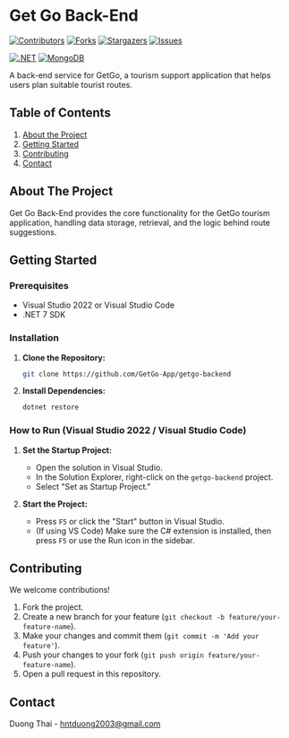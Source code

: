 <a id="readme-top"></a>

# Get Go Back-End

[![Contributors][contributors-shield]][contributors-url]
[![Forks][forks-shield]][forks-url]
[![Stargazers][stars-shield]][stars-url]
[![Issues][issues-shield]][issues-url]


[![.NET][.NET-shield]][.NET-url]
[![MongoDB][MongoDB-shield]][MongoDB-url]


A back-end service for GetGo, a tourism support application that helps users plan suitable tourist routes.

<!-- **Explore the docs »** [https://github.com/GetGo-App/getgo-backend](https://github.com/GetGo-App/getgo-backend)  -->

<!-- **View Demo »** [https://github.com/GetGo-App/getgo-backend](https://github.com/GetGo-App/getgo-backend) -->

## Table of Contents
1. [About the Project](#about-the-project)
2. [Getting Started](#getting-started)
3. [Contributing](#contributing)
4. [Contact](#contact)

## About The Project <a id="about-the-project"></a>

Get Go Back-End provides the core functionality for the GetGo tourism application, handling data storage, retrieval, and the logic behind route suggestions.

## Getting Started <a id="getting-started"></a>

### Prerequisites

* Visual Studio 2022 or Visual Studio Code
* .NET 7 SDK

### Installation

1. **Clone the Repository:**
   ```bash
   git clone https://github.com/GetGo-App/getgo-backend
   ```

2. **Install Dependencies:**
   ```bash
   dotnet restore
   ```

### How to Run (Visual Studio 2022 / Visual Studio Code)

1. **Set the Startup Project:**
   * Open the solution in Visual Studio.
   * In the Solution Explorer, right-click on the `getgo-backend` project.
   * Select "Set as Startup Project."

2. **Start the Project:**
   * Press `F5` or click the "Start" button in Visual Studio.
   * (If using VS Code) Make sure the C# extension is installed, then press `F5` or use the Run icon in the sidebar.


## Contributing <a id="contributing"></a>

We welcome contributions!

1. Fork the project.
2. Create a new branch for your feature (`git checkout -b feature/your-feature-name`).
3. Make your changes and commit them (`git commit -m 'Add your feature'`).
4. Push your changes to your fork (`git push origin feature/your-feature-name`).
5. Open a pull request in this repository.

## Contact <a id="contact"></a>

Duong Thai - hntduong2003@gmail.com 











<!-- MARKDOWN LINKS & IMAGES -->
<!-- https://www.markdownguide.org/basic-syntax/#reference-style-links -->
[contributors-shield]: https://img.shields.io/github/contributors/GetGo-App/getgo-backend.svg?style=for-the-badge
[contributors-url]: https://github.com/GetGo-App/getgo-backend/graphs/contributors
[forks-shield]: https://img.shields.io/github/forks/GetGo-App/getgo-backend.svg?style=for-the-badge
[forks-url]: https://github.com/GetGo-App/getgo-backend/network/members
[stars-shield]: https://img.shields.io/github/stars/GetGo-App/getgo-backend.svg?style=for-the-badge
[stars-url]: https://github.com/GetGo-App/getgo-backend/stargazers
[issues-shield]: https://img.shields.io/github/issues/GetGo-App/getgo-backend.svg?style=for-the-badge
[issues-url]: https://github.com/GetGo-App/getgo-backend/issues
[license-shield]: https://img.shields.io/github/license/GetGo-App/getgo-backend.svg?style=for-the-badge
[license-url]: https://github.com/GetGo-App/getgo-backend/blob/master/LICENSE.txt

[.NET-shield]: https://img.shields.io/badge/.NET-7153DC?style=for-the-badge&logo=dotnet&logoColor=white
[.NET-url]: https://learn.microsoft.com/vi-vn/dotnet/welcome
[MongoDB-shield]: https://img.shields.io/badge/MongoDB-10964D?style=for-the-badge&logo=mongodb&logoColor=white
[MongoDB-url]: https://www.mongodb.com/


